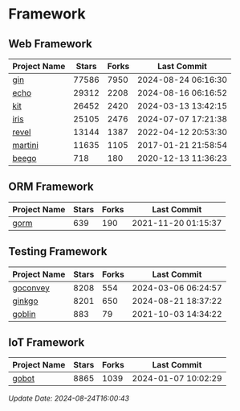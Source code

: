 # Framework

## Web Framework
| Project Name | Stars | Forks | Last Commit |
| ------------ | ----- | ----- | ----------- |
| [gin](https://github.com/gin-gonic/gin) | 77586 | 7950 | 2024-08-24 06:16:30 |
| [echo](https://github.com/labstack/echo) | 29312 | 2208 | 2024-08-16 06:16:52 |
| [kit](https://github.com/go-kit/kit) | 26452 | 2420 | 2024-03-13 13:42:15 |
| [iris](https://github.com/kataras/iris) | 25105 | 2476 | 2024-07-07 17:21:38 |
| [revel](https://github.com/revel/revel) | 13144 | 1387 | 2022-04-12 20:53:30 |
| [martini](https://github.com/go-martini/martini) | 11635 | 1105 | 2017-01-21 21:58:54 |
| [beego](https://github.com/astaxie/beego) | 718 | 180 | 2020-12-13 11:36:23 |

## ORM Framework
| Project Name | Stars | Forks | Last Commit |
| ------------ | ----- | ----- | ----------- |
| [gorm](https://github.com/jinzhu/gorm) | 639 | 190 | 2021-11-20 01:15:37 |

## Testing Framework
| Project Name | Stars | Forks | Last Commit |
| ------------ | ----- | ----- | ----------- |
| [goconvey](https://github.com/smartystreets/goconvey) | 8208 | 554 | 2024-03-06 06:24:57 |
| [ginkgo](https://github.com/onsi/ginkgo) | 8201 | 650 | 2024-08-21 18:37:22 |
| [goblin](https://github.com/franela/goblin) | 883 | 79 | 2021-10-03 14:34:22 |

## IoT Framework
| Project Name | Stars | Forks | Last Commit |
| ------------ | ----- | ----- | ----------- |
| [gobot](https://github.com/hybridgroup/gobot) | 8865 | 1039 | 2024-01-07 10:02:29 |

*Update Date: 2024-08-24T16:00:43*